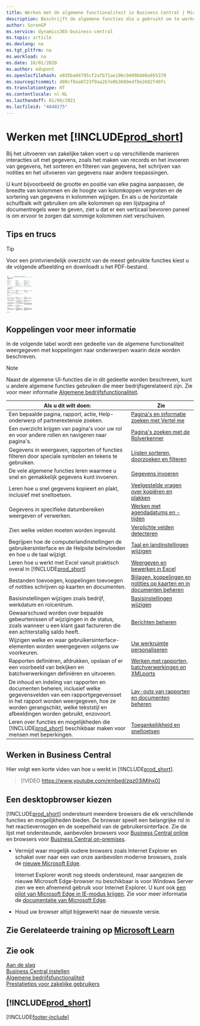 ```yaml
---
title: Werken met de algemene functionaliteit in Business Central | Microsoft Docs
description: Beschrijft de algemene functies die u gebruikt om te werken met gegevens in Business Central, zoals waarden invoeren, gegevens sorteren en weergaven wijzigen.
author: SorenGP
ms.service: dynamics365-business-central
ms.topic: article
ms.devlang: na
ms.tgt_pltfrm: na
ms.workload: na
ms.date: 10/01/2020
ms.author: edupont
ms.openlocfilehash: e035ba04795cf2afb71ae196c9409bb00a955370
ms.sourcegitcommit: d80cf8aa0723f9aa2b7e0b3689edf8e2682f49fc
ms.translationtype: HT
ms.contentlocale: nl-NL
ms.lasthandoff: 01/08/2021
ms.locfileid: "4840175"
---
```

# <a name="working-with-prod_short"></a>Werken met [!INCLUDE[prod_short](includes/prod_short.md)]
Bij het uitvoeren van zakelijke taken voert u op verschillende manieren interacties uit met gegevens, zoals het maken van records en het invoeren van gegevens, het sorteren en filteren van gegevens, het schrijven van notities en het uitvoeren van gegevens naar andere toepassingen.

U kunt bijvoorbeeld de grootte en positie van elke pagina aanpassen, de breedte van kolommen en de hoogte van kolomkoppen vergroten en de sortering van gegevens in kolommen wijzigen. En als u de horizontale schuifbalk wilt gebruiken om alle kolommen op een lijstpagina of documentregels weer te geven, ziet u dat er een verticaal bevroren paneel is om ervoor te zorgen dat sommige kolommen niet verschuiven.

## <a name="tips-and-tricks"></a><a name="cheatsheet"></a>Tips en trucs

> [!TIP]
> Voor een printvriendelijk overzicht van de meest gebruikte functies kiest u de volgende afbeelding en downloadt u het PDF-bestand.
>
> [ ![Pictogram voor het PDF-bestand](media/cheat_sheet_inline.png) ](media/cheat_sheet.pdf "Pictogram dat een PDF opent")

## <a name="links-to-learn-more"></a>Koppelingen voor meer informatie

In de volgende tabel wordt een gedeelte van de algemene functionaliteit weergegeven met koppelingen naar onderwerpen waarin deze worden beschreven.

> [!NOTE]
> Naast de algemene UI-functies die in dit gedeelte worden beschreven, kunt u andere algemene functies gebruiken die meer bedrijfsgerelateerd zijn. Zie voor meer informatie [Algemene bedrijfsfunctionaliteit](ui-across-business-areas.md).

| Als u dit wilt doen:  | Zie |
| --- | --- |
|Een bepaalde pagina, rapport, actie, Help-onderwerp of partnerextensie zoeken. |[Pagina's en informatie zoeken met Vertel me](ui-search.md) |
|Een overzicht krijgen van pagina's voor uw rol en voor andere rollen en navigeren naar pagina's.|[Pagina's zoeken met de Rolverkenner](ui-role-explorer.md)|
| Gegevens in weergaven, rapporten of functies filteren door speciale symbolen en tekens te gebruiken. |[Lijsten sorteren, doorzoeken en filteren](ui-enter-criteria-filters.md) |
|De vele algemene functies leren waarmee u snel en gemakkelijk gegevens kunt invoeren.|[Gegevens invoeren](ui-enter-data.md)|
|Leren hoe u snel gegevens kopieert en plakt, inclusief met sneltoetsen.|[Veelgestelde vragen over kopiëren en plakken](faq-copy-paste.yml)|
| Gegevens in specifieke datumbereiken weergeven of verwerken. |[Werken met agendadatums en -tijden](ui-enter-date-ranges.md) |
| Zien welke velden moeten worden ingevuld. |[Verplichte velden detecteren](ui-mandatory-fields.md) |
|Begrijpen hoe de computerlandinstellingen de gebruikersinterface en de Helpsite beïnvloeden en hoe u de taal wijzigt.|[Taal en landinstellingen wijzigen](about-locale-language.md)|
|Leren hoe u werkt met Excel vanuit praktisch overal in [!INCLUDE[prod_short](includes/prod_short.md)]|[Weergeven en bewerken in Excel](across-work-with-excel.md)|
|Bestanden toevoegen, koppelingen toevoegen of notities schrijven op kaarten en documenten.|[Bijlagen, koppelingen en notities op kaarten en in documenten beheren](ui-how-add-link-to-record.md)|
| Basisinstellingen wijzigen zoals bedrijf, werkdatum en rolcentrum. |[Basisinstellingen wijzigen](ui-change-basic-settings.md) |
|Gewaarschuwd worden over bepaalde gebeurtenissen of wijzigingen in de status, zoals wanneer u een klant gaat factureren die een achterstallig saldo heeft.|[Berichten beheren](ui-smart-notifications.md)|
| Wijzigen welke en waar gebruikersinterface-elementen worden weergegeven volgens uw voorkeuren.|[Uw werkruimte personaliseren](ui-personalization-user.md) |
|Rapporten definiëren, afdrukken, opslaan of er een voorbeeld van bekijken en batchverwerkingen definiëren en uitvoeren.|[Werken met rapporten, batchverwerkingen en XMLports](ui-work-report.md)|
| De inhoud en indeling van rapporten en documenten beheren, inclusief welke gegevensvelden van een rapportgegevensset in het rapport worden weergegeven, hoe ze worden gerangschikt, welke tekststijl en afbeeldingen worden gebruikt, enzovoort.|[Lay-outs van rapporten en documenten beheren](ui-manage-report-layouts.md) |
|Leren over functies en mogelijkheden die [!INCLUDE[prod_short](includes/prod_short.md)] beschikbaar maken voor mensen met beperkingen.|[Toegankelijkheid en sneltoetsen](ui-accessibility.md)|

## <a name="getting-around-in-business-central"></a>Werken in Business Central
Hier volgt een korte video van hoe u werkt in [!INCLUDE[prod_short](includes/prod_short.md)].

> [!VIDEO https://www.youtube.com/embed/zqz03iMihx0]

## <a name="choosing-a-desktop-browser"></a>Een desktopbrowser kiezen

[!INCLUDE[prod_short](includes/prod_short.md)] ondersteunt meerdere browsers die elk verschillende functies en mogelijkheden bieden. De browser speelt een belangrijke rol in het reactievermogen en de soepelheid van de gebruikersinterface. Zie de lijst met ondersteunde, aanbevolen browsers voor [Business Central online](https://go.microsoft.com/fwlink/?linkid=2110804) en browsers voor [Business Central on-premises](https://go.microsoft.com/fwlink/?linkid=2110719).

- Vermijd waar mogelijk oudere browsers zoals Internet Explorer en schakel over naar een van onze aanbevolen moderne browsers, zoals de [nieuwe Microsoft Edge](https://www.microsoft.com/edge/).  

    Internet Explorer wordt nog steeds ondersteund, maar aangezien de nieuwe Microsoft Edge-browser nu beschikbaar is voor Windows Server zien we een afnemend gebruik voor Internet Explorer. U kunt ook [een pilot van Microsoft Edge in IE-modus krijgen](https://www.microsoft.com/edge/business). Zie voor meer informatie de [documentatie van Microsoft Edge](https://support.microsoft.com/hub/4337664/microsoft-edge-help).
- Houd uw browser altijd bijgewerkt naar de nieuwste versie.

## <a name="see-related-training-at-microsoft-learn"></a>Zie Gerelateerde training op [Microsoft Learn](/learn/paths/work-pro-data-dynamics-365-business-central/)

## <a name="see-also"></a>Zie ook

[Aan de slag](product-get-started.md)  
[Business Central instellen](setup.md)  
[Algemene bedrijfsfunctionaliteit](ui-across-business-areas.md)  
[Prestatietips voor zakelijke gebruikers](/dynamics365/business-central/dev-itpro/performance/performance-users?toc=/dynamics365/business-central/toc.json)

## [!INCLUDE[prod_short](includes/free_trial_md.md)]


[!INCLUDE[footer-include](includes/footer-banner.md)]